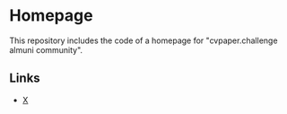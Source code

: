 # Homepage

This repository includes the code of a homepage for "cvpaper.challenge almuni community".

## Links

- [X](https://x.com/cvpcalmuni)